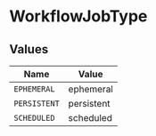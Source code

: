 # WorkflowJobType


## Values

| Name         | Value        |
| ------------ | ------------ |
| `EPHEMERAL`  | ephemeral    |
| `PERSISTENT` | persistent   |
| `SCHEDULED`  | scheduled    |